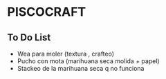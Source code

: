 # PISCOCRAFT
## To Do List
- Wea para moler (textura , crafteo)
- Pucho con mota (marihuana seca molida + papel)
- Stackeo de la marihuana seca q no funciona